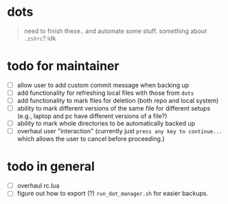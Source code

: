 # dots

> need to finish these.. and automate some stuff. something about `.zshrc`? idk


# todo for maintainer
-[ ] allow user to add custom commit message when backing up
-[ ] add functionality for refreshing local files with those from `dots`
-[ ] add functionality to mark files for deletion (both repo and local system)
-[ ] ability to mark different versions of the same file for different setups (e.g., laptop and pc have different versions of a file?)
-[ ] ability to mark whole directories to be automatically backed up
-[ ] overhaul user "interaction" (currently just `press any key to continue...` which allows the user to cancel before proceeding.)

# todo in general
-[ ] overhaul rc.lua
-[ ] figure out how to export (?) `run_dot_manager.sh` for easier backups.
